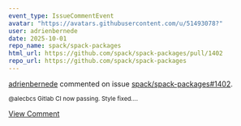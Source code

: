 ```yaml
---
event_type: IssueCommentEvent
avatar: "https://avatars.githubusercontent.com/u/51493078?"
user: adrienbernede
date: 2025-10-01
repo_name: spack/spack-packages
html_url: https://github.com/spack/spack-packages/pull/1402
repo_url: https://github.com/spack/spack-packages
---
```


<a href='https://github.com/adrienbernede' target='_blank'>adrienbernede</a> commented on issue <a href='https://github.com/spack/spack-packages/pull/1402' target='_blank'>spack/spack-packages#1402</a>.

<small>@alecbcs Gitlab CI now passing. Style fixed....</small>

<a href='https://github.com/spack/spack-packages/pull/1402' target='_blank'>View Comment</a>